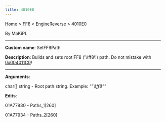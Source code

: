 ```yaml
---
title: 4010E0
---
```


[Home](/ff7-flat-wiki/Main%20Page.md) > [FF8](/ff7-flat-wiki/FF8.md) > [EngineReverse](/ff7-flat-wiki/FF8/EngineReverse.md) > 4010E0

By MaKiPL

------------------------------------------------------------------------

**Custom name**: SetFF8Path

**Description**: Builds and sets root FF8 ('\\\\ff8\\') path. Do not
mistake with [0x004011C0][]!

------------------------------------------------------------------------

**Arguments**:

char\[\] string - Root path string. Example: *""\\\\ff8""*

**Edits**:

01A77830 - Paths\_1\[260\]

01A77934 - Paths\_2\[260\]

  [0x004011C0]: /ff7-flat-wiki/FF8/Engine/RE/4011C0.md "wikilink"
